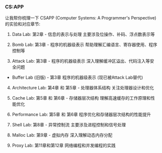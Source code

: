 ### CS:APP
让我帮你梳理一下 CSAPP (Computer Systems: A Programmer's Perspective) 的实验和对应章节:

1. Data Lab: 第2章 - 信息的表示与处理
   主要涉及位操作、补码、浮点数表示等

2. Bomb Lab: 第3章 - 程序的机器级表示
   帮助理解汇编语言、寄存器使用、程序控制等

3. Attack Lab: 第3章 - 程序的机器级表示
   深入理解缓冲区溢出、代码注入等安全问题
   
- Buffer Lab (旧版) - 第3章 程序的机器级表示 (现已被Attack Lab替代)

4. Architecture Lab: 第4章 和 第5章 - 处理器体系结构
   关注处理器设计和优化

5. Cache Lab: 第5章 和 第6章 - 存储器层次结构
   理解高速缓存的工作原理和性能优化

6. Performance Lab: 第5章 和 第6章
   程序优化和存储器层次结构的性能提升

7. Shell Lab: 第8章 - 异常控制流
   主要涉及进程控制和信号处理

8. Malloc Lab: 第9章 - 虚拟内存
   深入理解动态内存分配

9. Proxy Lab: 第11章和第12章
   网络编程和并发编程的实践
